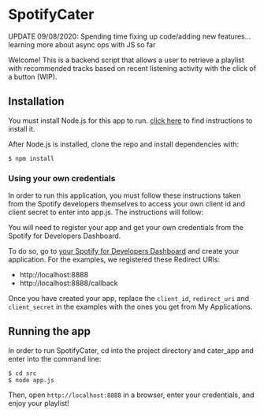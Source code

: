 # SpotifyCater

UPDATE 09/08/2020: Spending time fixing up code/adding new features... learning more about async ops with JS so far

Welcome! This is a backend script that allows a user to retrieve a playlist with recommended tracks based on recent listening activity with the click of a button (WIP).


## Installation

You must install Node.js for this app to run. [click here](http:/www.nodejs.org/download/) to find instructions to install it. 

After Node.js is installed, clone the repo and install dependencies with:

    $ npm install

### Using your own credentials
In order to run this application, you must follow these instructions taken from the Spotify developers themselves to access your own client id and client secret to enter into app.js. The instructions will follow: 

You will need to register your app and get your own credentials from the Spotify for Developers Dashboard.

To do so, go to [your Spotify for Developers Dashboard](https://beta.developer.spotify.com/dashboard) and create your application. For the examples, we registered these Redirect URIs:

* http://localhost:8888 
* http://localhost:8888/callback

Once you have created your app, replace the `client_id`, `redirect_uri` and `client_secret` in the examples with the ones you get from My Applications.

## Running the app
In order to run SpotifyCater, cd into the project directory and cater_app and enter into the command line:

    $ cd src
    $ node app.js

Then, open `http://localhost:8888` in a browser, enter your credentials, and enjoy your playlist!
